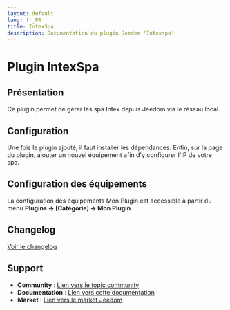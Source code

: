 ```yaml
---
layout: default
lang: fr_FR
title: IntexSpa
description: Documentation du plugin Jeedom 'Intexspa'
---
```


# Plugin IntexSpa

## Présentation

Ce plugin permet de gérer les spa Intex depuis Jeedom via le réseau local.

## Configuration

Une fois le plugin ajouté, il faut installer les dépendances.
Enfin, sur la page du plugin, ajouter un nouvel équipement afin d'y configurer l'IP de votre spa.

## Configuration des équipements

La configuration des équipements Mon Plugin est accessible à partir du menu **Plugins → [Catégorie] → Mon Plugin**.

## Changelog

[Voir le changelog](changelog.md)

## Support

- **Community** : [Lien vers le topic community](https://community.jeedom.com)
- **Documentation** : [Lien vers cette documentation](https://alexh-fr.github.io/intexspa/fr_FR/)
- **Market** : [Lien vers le market Jeedom](https://market.jeedom.com/index.php?v=d&p=market_display&id=4580)
